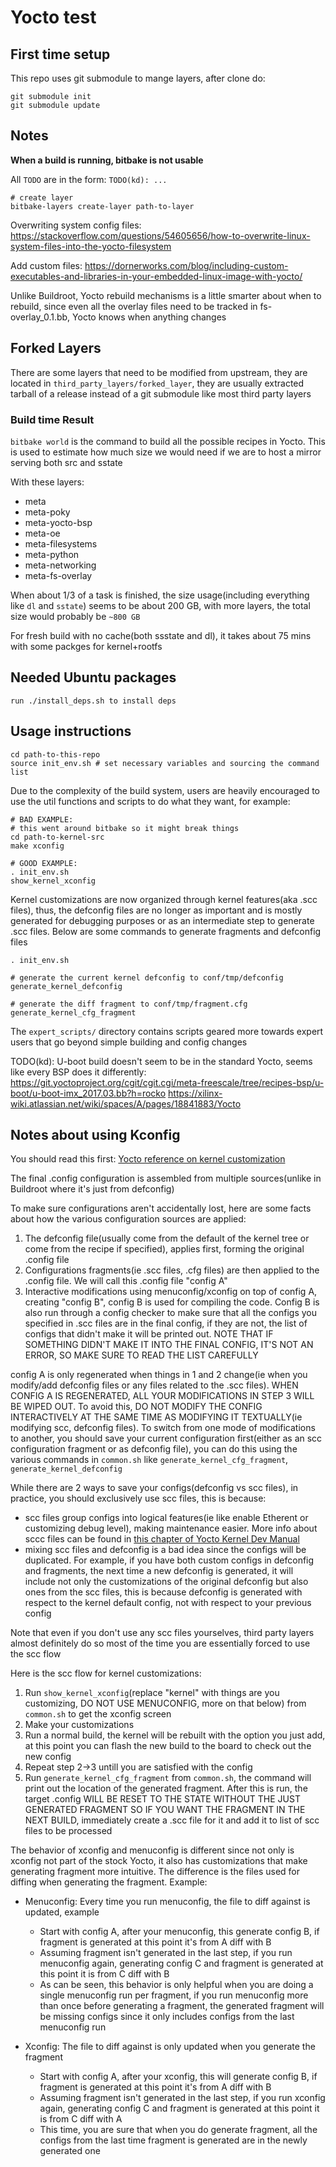 # Yocto test

## First time setup

This repo uses git submodule to mange layers, after clone do:

```shell
git submodule init
git submodule update
```

## Notes

**When a build is running, bitbake is not usable**

All `TODO` are in the form: `TODO(kd): ...`

```shell
# create layer
bitbake-layers create-layer path-to-layer
```

Overwriting system config files: https://stackoverflow.com/questions/54605656/how-to-overwrite-linux-system-files-into-the-yocto-filesystem

Add custom files: https://dornerworks.com/blog/including-custom-executables-and-libraries-in-your-embedded-linux-image-with-yocto/

Unlike Buildroot, Yocto rebuild mechanisms is a little smarter about when to rebuild, since even all the overlay files need to be tracked in fs-overlay_0.1.bb, Yocto knows when anything changes

## Forked Layers

There are some layers that need to be modified from upstream, they are located in `third_party_layers/forked_layer`, they are usually extracted tarball of a release instead of a git submodule like most third party layers

### Build time Result

`bitbake world` is the command to build all the possible recipes in Yocto. This is used to estimate how much size we would need if we are to host a mirror serving both src and sstate

With these layers:

- meta
- meta-poky
- meta-yocto-bsp
- meta-oe
- meta-filesystems
- meta-python
- meta-networking
- meta-fs-overlay

When about 1/3 of a task is finished, the size usage(including everything like `dl` and `sstate`) seems to be about 200 GB, with more layers, the total size would probably be `~800 GB`

For fresh build with no cache(both ssstate and dl), it takes about 75 mins with some packges for kernel+rootfs

## Needed Ubuntu packages

```shell
run ./install_deps.sh to install deps
```

## Usage instructions

```shell
cd path-to-this-repo
source init_env.sh # set necessary variables and sourcing the command list
```

Due to the complexity of the build system, users are heavily encouraged to use the util functions and scripts to do what they want, for example:

```shell
# BAD EXAMPLE:
# this went around bitbake so it might break things
cd path-to-kernel-src
make xconfig

# GOOD EXAMPLE:
. init_env.sh
show_kernel_xconfig
```

Kernel customizations are now organized through kernel features(aka .scc files), thus, the defconfig files are no longer as important and is mostly generated for debugging purposes or as an intermediate step to generate .scc files. Below are some commands to generate fragments and defconfig files

```shell
. init_env.sh

# generate the current kernel defconfig to conf/tmp/defconfig
generate_kernel_defconfig

# generate the diff fragment to conf/tmp/fragment.cfg
generate_kernel_cfg_fragment
```

The `expert_scripts/` directory contains scripts geared more towards expert users that go beyond simple building and config changes

TODO(kd): U-boot build doesn't seem to be in the standard Yocto, seems like every BSP does it differently:
https://git.yoctoproject.org/cgit/cgit.cgi/meta-freescale/tree/recipes-bsp/u-boot/u-boot-imx_2017.03.bb?h=rocko
https://xilinx-wiki.atlassian.net/wiki/spaces/A/pages/18841883/Yocto

## Notes about using Kconfig

You should read this first: [Yocto reference on kernel customization](https://www.yoctoproject.org/docs/latest/kernel-dev/kernel-dev.html#configuring-the-kernel)

The final .config configuration is assembled from multiple sources(unlike in Buildroot where it's just from defconfig)

To make sure configurations aren't accidentally lost, here are some facts about how the various configuration sources are applied:

1. The defconfig file(usually come from the default of the kernel tree or come from the recipe if specified), applies first, forming the original .config file
2. Configurations fragments(ie .scc files, .cfg files) are then applied to the .config file. We will call this .config file "config A"
3. Interactive modifications using menuconfig/xconfig on top of config A, creating "config B", config B is used for compiling the code. Config B is also run through a config checker to make sure that all the configs you specified in .scc files are in the final config, if they are not, the list of configs that didn't make it will be printed out. NOTE THAT IF SOMETHING DIDN'T MAKE IT INTO THE FINAL CONFIG, IT'S NOT AN ERROR, SO MAKE SURE TO READ THE LIST CAREFULLY

config A is only regenerated when things in 1 and 2 change(ie when you modify/add defconfig files or any files related to the .scc files). WHEN CONFIG A IS REGENERATED, ALL YOUR MODIFICATIONS IN STEP 3 WILL BE WIPED OUT. To avoid this, DO NOT MODIFY THE CONFIG INTERACTIVELY AT THE SAME TIME AS MODIFYING IT TEXTUALLY(ie modifying scc, defconfig files). To switch from one mode of modifications to another, you should save your current configuration first(either as an scc configuration fragment or as defconfig file), you can do this using the various commands in `common.sh` like `generate_kernel_cfg_fragment`, `generate_kernel_defconfig`

While there are 2 ways to save your configs(defconfig vs scc files), in practice, you should exclusively use scc files, this is because:

- scc files group configs into logical features(ie like enable Etherent or customizing debug level), making maintenance easier. More info about sccc files can be found in [this chapter of Yocto Kernel Dev Manual](https://www.yoctoproject.org/docs/latest/kernel-dev/kernel-dev.html#kernel-dev-advanced)
- mixing scc files and defconfig is a bad idea since the configs will be duplicated. For example, if you have both custom configs in defconfig and fragments, the next time a new defconfig is generated, it will include not only the customizations of the original defconfig but also ones from the scc files, this is because defconfig is generated with respect to the kernel default config, not with respect to your previous config

Note that even if you don't use any scc files yourselves, third party layers almost definitely do so most of the time you are essentially forced to use the scc flow

Here is the scc flow for kernel customizations:

1. Run `show_kernel_xconfig`(replace "kernel" with things are you customizing, DO NOT USE MENUCONFIG, more on that below) from `common.sh` to get the xconfig screen
2. Make your customizations
3. Run a normal build, the kernel will be rebuilt with the option you just add, at this point you can flash the new build to the board to check out the new config
4. Repeat step 2->3 untill you are satisfied with the config
5. Run `generate_kernel_cfg_fragment` from `common.sh`, the command will print out the location of the generated fragment. After this is run, the target .config WILL BE RESET TO THE STATE WITHOUT THE JUST GENERATED FRAGMENT SO IF YOU WANT THE FRAGMENT IN THE NEXT BUILD, immediately create a .scc file for it and add it to list of scc files to be processed

The behavior of xconfig and menuconfig is different since not only is xconfig not part of the stock Yocto, it also has customizations that make generating fragment more intuitive. The difference is the files used for diffing when generating the fragment. Example:

- Menuconfig: Every time you run menuconfig, the file to diff against is updated, example
  - Start with config A, after your menuconfig, this generate config B, if fragment is generated at this point it's from A diff with B
  - Assuming fragment isn't generated in the last step, if you run menuconfig again, generating config C and fragment is generated at this point it is from C diff with B
  - As can be seen, this behavior is only helpful when you are doing a single menuconfig run per fragment, if you run menuconfig more than once before generating a fragment, the generated fragment will be missing configs since it only includes configs from the last menuconfig run

- Xconfig: The file to diff against is only updated when you generate the fragment
  - Start with config A, after your xconfig, this will generate config B, if fragment is generated at this point it's from A diff with B
  - Assuming fragment isn't generated in the last step, if you run xconfig again, generating config C and fragment is generated at this point it is from C diff with A
  - This time, you are sure that when you do generate fragment, all the configs from the last time fragment is generated are in the newly generated one

